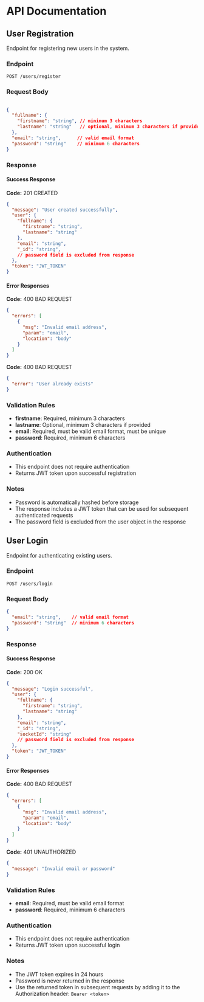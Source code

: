 # API Documentation

## User Registration
Endpoint for registering new users in the system.

### Endpoint
```
POST /users/register
```

### Request Body

```json

{
  "fullname": {
    "firstname": "string", // minimum 3 characters
    "lastname": "string"   // optional, minimum 3 characters if provided
  },
  "email": "string",      // valid email format
  "password": "string"    // minimum 6 characters
}
```

### Response

#### Success Response
**Code:** 201 CREATED
```json
{
  "message": "User created successfully",
  "user": {
    "fullname": {
      "firstname": "string",
      "lastname": "string"
    },
    "email": "string",
    "_id": "string",
    // password field is excluded from response
  },
  "token": "JWT_TOKEN"
}
```

#### Error Responses

**Code:** 400 BAD REQUEST
```json
{
  "errors": [
    {
      "msg": "Invalid email address",
      "param": "email",
      "location": "body"
    }
  ]
}
```

**Code:** 400 BAD REQUEST
```json
{
  "error": "User already exists"
}
```

### Validation Rules
- **firstname**: Required, minimum 3 characters
- **lastname**: Optional, minimum 3 characters if provided
- **email**: Required, must be valid email format, must be unique
- **password**: Required, minimum 6 characters

### Authentication
- This endpoint does not require authentication
- Returns JWT token upon successful registration

### Notes
- Password is automatically hashed before storage
- The response includes a JWT token that can be used for subsequent authenticated requests
- The password field is excluded from the user object in the response

## User Login
Endpoint for authenticating existing users.

### Endpoint
```
POST /users/login
```

### Request Body
```json
{
  "email": "string",    // valid email format
  "password": "string"  // minimum 6 characters
}
```

### Response

#### Success Response
**Code:** 200 OK
```json
{
  "message": "Login successful",
  "user": {
    "fullname": {
      "firstname": "string",
      "lastname": "string"
    },
    "email": "string",
    "_id": "string",
    "socketId": "string"
    // password field is excluded from response
  },
  "token": "JWT_TOKEN"
}
```

#### Error Responses

**Code:** 400 BAD REQUEST
```json
{
  "errors": [
    {
      "msg": "Invalid email address",
      "param": "email",
      "location": "body"
    }
  ]
}
```

**Code:** 401 UNAUTHORIZED
```json
{
  "message": "Invalid email or password"
}
```

### Validation Rules
- **email**: Required, must be valid email format
- **password**: Required, minimum 6 characters

### Authentication
- This endpoint does not require authentication
- Returns JWT token upon successful login

### Notes
- The JWT token expires in 24 hours
- Password is never returned in the response
- Use the returned token in subsequent requests by adding it to the Authorization header: `Bearer <token>`


